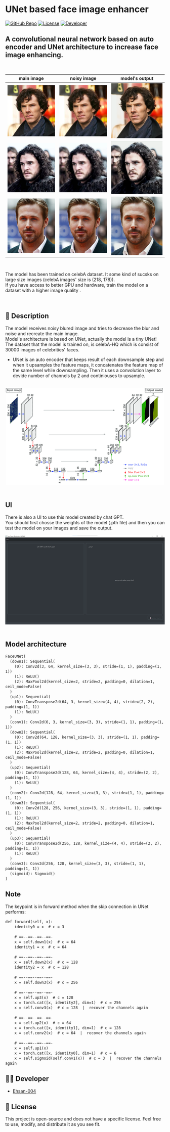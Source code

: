 # UNet based face image enhancer

[![GitHub Repo](https://img.shields.io/badge/GitHub-Repo-blue?logo=github)](https://github.com/Ehsan-004/MNISTNoiseRemover)
[![License](https://img.shields.io/badge/License-OpenSource-green)](https://github.com/Ehsan-004/TinyUrler/blob/main/LICENSE)
[![Developer](https://img.shields.io/badge/Developer-Ehsan--004-purple?logo=github)](https://github.com/Ehsan-004)
</br>

## A convolutional neural network based on auto encoder and UNet architecture to increase face image enhancing.
</br>

main image | noisy image | model's output
|:-------------------------:|:-------------------------:|:-------------------------:|
![](files/original/Benedict_Cumberbatch_filming_Sherlock_cropped2.jpg) | ![](files/noisy/Benedict_Cumberbatch_filming_Sherlock_cropped2.jpg) | ![](files/outputs/Benedict_Cumberbatch_filming_Sherlock_cropped2_sr.png)
![](files/original/Jon_Snow2.jpg) | ![](files/noisy/Jon_Snow2.jpg) | ![](files/outputs/Jon_Snow2_sr.png)
![](files/original/ryan.jpg) | ![](files/noisy//ryan.jpg) | ![](files/outputs/ryan_sr.png)

<br>

The model has been trained on celebA dataset. It some kind of sucsks on large size images (celebA images' size is (218, 178)).<br>
If you have access to better GPU and hardware, train the model on a dataset with a higher image quality .

</br>


## 📝 Description

The model receives noisy blured image and tries to decrease the blur and noise and recreate the main image. <br>
Model's architecture is based on UNet, actually the model is a tiny UNet!<br>
The dataset that the model is trained on, is celebA-HQ which is consist of 30000 images of celebrities' faces.<br>
* UNet is an auto encoder that keeps result of each downsample step and when it upsamples the feature maps, it concatenates the feature map of the same level while downsampling. Then it uses a convolution layer to devide number of channels by 2 and continiouses to upsample.<br>

</br>

<!-- ![](files/readme_images/unet_small.webp) -->

<div align="center">
    <img src="files/readme_images/unet_small.webp" alt="UNet">
</div>



</br>

## UI
There is also a UI to use this model created by chat GPT. <br>
You should first chosse the weights of the model (.pth file) and then you can test the model on your images and save the output.

<div align="center">
    <img src="files/readme_images/image.png" alt="UNet">
</div>

<br>

## Model architecture
```
FaceUNet(
  (down1): Sequential(
    (0): Conv2d(3, 64, kernel_size=(3, 3), stride=(1, 1), padding=(1, 1))
    (1): ReLU()
    (2): MaxPool2d(kernel_size=2, stride=2, padding=0, dilation=1, ceil_mode=False)
  )
  (up1): Sequential(
    (0): ConvTranspose2d(64, 3, kernel_size=(4, 4), stride=(2, 2), padding=(1, 1))
    (1): ReLU()
  )
  (conv1): Conv2d(6, 3, kernel_size=(3, 3), stride=(1, 1), padding=(1, 1))
  (down2): Sequential(
    (0): Conv2d(64, 128, kernel_size=(3, 3), stride=(1, 1), padding=(1, 1))
    (1): ReLU()
    (2): MaxPool2d(kernel_size=2, stride=2, padding=0, dilation=1, ceil_mode=False)
  )
  (up2): Sequential(
    (0): ConvTranspose2d(128, 64, kernel_size=(4, 4), stride=(2, 2), padding=(1, 1))
    (1): ReLU()
  )
  (conv2): Conv2d(128, 64, kernel_size=(3, 3), stride=(1, 1), padding=(1, 1))
  (down3): Sequential(
    (0): Conv2d(128, 256, kernel_size=(3, 3), stride=(1, 1), padding=(1, 1))
    (1): ReLU()
    (2): MaxPool2d(kernel_size=2, stride=2, padding=0, dilation=1, ceil_mode=False)
  )
  (up3): Sequential(
    (0): ConvTranspose2d(256, 128, kernel_size=(4, 4), stride=(2, 2), padding=(1, 1))
    (1): ReLU()
  )
  (conv3): Conv2d(256, 128, kernel_size=(3, 3), stride=(1, 1), padding=(1, 1))
  (sigmoid): Sigmoid()
)

```


## Note
The keypoint is in forward method when the skip connection in UNet performs: <br>
```
def forward(self, x):
    identity0 = x  # c = 3
    
    # ==--==--==--==-
    x = self.down1(x)  # c = 64
    identity1 = x  # c = 64
    
    # ==--==--==--==-
    x = self.down2(x)  # c = 128
    identity2 = x  # c = 128
    
    # ==--==--==--==-
    x = self.down3(x)  # c = 256
    
    # ==--==--==--==-
    x = self.up3(x)  # c = 128
    x = torch.cat([x, identity2], dim=1)  # c = 256
    x = self.conv3(x)  # c = 128  |  recover the channels again
    
    # ==--==--==--==-
    x = self.up2(x)  # c = 64
    x = torch.cat([x, identity1], dim=1)  # c = 128
    x = self.conv2(x)  # c = 64  |  recover the channels again
    
    # ==--==--==--==-
    x = self.up1(x)
    x = torch.cat([x, identity0], dim=1)  # c = 6
    x = self.sigmoid(self.conv1(x))  # c = 3  |  recover the channels again
```



## 🧑‍💻 Developer

- [Ehsan-004](https://github.com/Ehsan-004)

## 📜 License

This project is open-source and does not have a specific license. Feel free to use, modify, and distribute it as you see fit.
